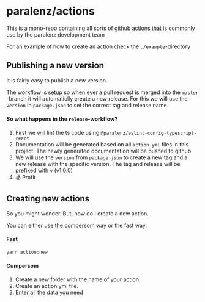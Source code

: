 # paralenz/actions
This is a mono-repo containing all sorts of github actions that is commonly use by the paralenz development team

For an example of how to create an action check the `./example`-directory

## Publishing a new version
It is fairly easy to publish a new version.

The workflow is setup so when ever a pull request is merged into the `master` -branch it will automaticlly create a new release. For this we will use the `version` in `package.json` to set the correct tag and release name.

#### So what happens in the `release`-workflow?
1. First we will lint the ts code using `@paralenz/eslint-config-typescript-react`
1. Documentation will be generated based on all `action.yml` files in this project. The newly generated documentation will be pushed to github
1. We will use the `version` from `package.json` to create a new tag and a new release with the specific version. The tag and release will be prefixed with `v` (v1.0.0)
1. 💰 Profit

## Creating new actions
So you might wonder. But, how do I create a new action.

You can either use the compersom way or the fast way.

#### Fast
```sh
yarn action:new
```

#### Cumpersom
1. Create a new folder with the name of your action.
1. Create an action.yml file.
1. Enter all the data you need



